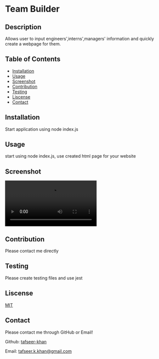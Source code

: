 # Team Builder

## Description
Allows user to input engineers',interns',managers' information and quickly create a webpage for them.

## Table of Contents
- [Installation](#installation)
- [Usage](#usage)
- [Screenshot](#screenshot)
- [Contribution](#contribution)
- [Testing](#testing)
- [Liscense](#liscense)
- [Contact](#contact)

## Installation
Start application using node index.js

## Usage 
start using node index.js, use created html page for your website

## Screenshot
![projectScreenshot](https://github.com/tafseer-khan/TeamBuilder/blob/main/Assets/app.js%20-%20TeamBuilder%20-%20Visual%20Studio%20Code%202021-03-11%2010-21-57.mp4)

## Contribution
Please contact me directly

## Testing 
Please create testing files and use jest

## Liscense
[MIT](https://github.com/tafseer-khan/TeamBuilder/blob/main/LICENSE)
## Contact
Please contact me through GitHub or Email!


Github: [tafseer-khan](https://github.com/tafseer-khan)


Email: [tafseer.k.khan@gmail.com](mailto:tafseer.k.khan@gmail.com)
